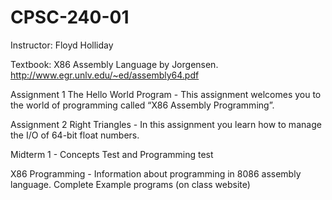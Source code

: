 # CPSC-240-01 

Instructor: Floyd Holliday

Textbook: X86 Assembly Language by Jorgensen. http://www.egr.unlv.edu/~ed/assembly64.pdf

Assignment 1 The Hello World Program - This assignment welcomes you to the world of programming called “X86 Assembly Programming”.

Assignment 2 Right Triangles - In this assignment you learn how to manage the I/O of 64-bit float numbers.

Midterm 1 - Concepts Test and Programming test

X86 Programming - Information about programming in 8086 assembly language. Complete Example programs (on class website)

